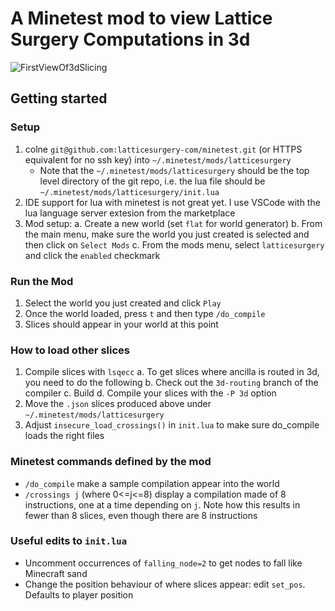 
# A Minetest mod to view Lattice Surgery Computations in 3d

![FirstViewOf3dSlicing](https://github.com/latticesurgery-com/minetest/assets/36427091/6567bdf6-8b3b-459c-9af1-b839da6cde70)

## Getting started

### Setup
 1. colne `git@github.com:latticesurgery-com/minetest.git` (or HTTPS equivalent for no ssh key) into `~/.minetest/mods/latticesurgery`
    * Note that the `~/.minetest/mods/latticesurgery` should be the top level directory of the git repo, i.e. the lua file should be `~/.minetest/mods/latticesurgery/init.lua`
 2. IDE support for lua with minetest is not great yet. I use VSCode with the lua language server extesion from the marketplace
 3. Mod setup:
   a. Create a new world (set `flat` for world generator)
   b. From the main menu, make sure the world you just created is selected and then click on `Select Mods`
   c. From the mods menu, select `latticesurgery` and click the `enabled` checkmark


### Run the Mod
 1. Select the world you just created and click `Play`
 2. Once the world loaded, press `t` and then type `/do_compile`
 3. Slices should appear in your world at this point


### How to load other slices
 1. Compile slices with `lsqecc`
    a. To get slices where ancilla is routed in 3d, you need to do the following
    b. Check out the `3d-routing` branch of the compiler
    c. Build
    d. Compile your slices with the `-P 3d` option
 2. Move the `.json` slices produced above under `~/.minetest/mods/latticesurgery`
 3. Adjust `insecure_load_crossings()` in `init.lua` to make sure do_compile loads the right files

### Minetest commands defined by the mod

 * `/do_compile` make a sample compilation appear into the world
 * `/crossings j` (where 0<=j<=8) display a compilation made of 8 instructions, one at a time depending on `j`. Note how this results in fewer than 8 slices, even though there are 8 instructions

### Useful edits to `init.lua`
 * Uncomment occurrences of `falling_node=2` to get nodes to fall like Minecraft sand
 * Change the position behaviour of where slices appear: edit `set_pos`. Defaults to player position


